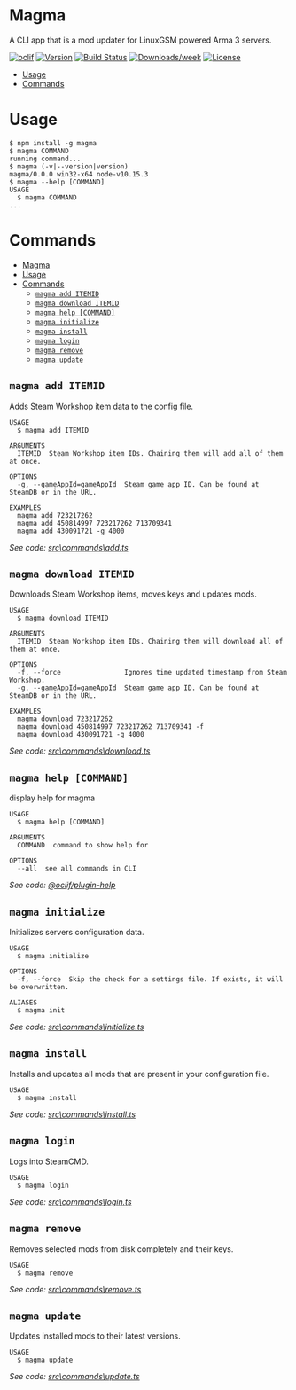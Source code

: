 Magma
=====

A CLI app that is a mod updater for LinuxGSM powered Arma 3 servers.

[![oclif](https://img.shields.io/badge/cli-oclif-brightgreen.svg)](https://oclif.io)
[![Version](https://img.shields.io/npm/v/Magma.svg)](https://npmjs.org/package/Magma)
[![Build Status](https://travis-ci.com/CreepPork/Magma.svg?token=TsdTZZVMQRx2yic71M4F&branch=master)](https://travis-ci.com/CreepPork/Magma)
[![Downloads/week](https://img.shields.io/npm/dw/Magma.svg)](https://npmjs.org/package/Magma)
[![License](https://img.shields.io/npm/l/Magma.svg)](https://github.com/CreepPork/Magma/blob/master/package.json)

<!-- toc -->
* [Usage](#usage)
* [Commands](#commands)
<!-- tocstop -->
# Usage
<!-- usage -->
```sh-session
$ npm install -g magma
$ magma COMMAND
running command...
$ magma (-v|--version|version)
magma/0.0.0 win32-x64 node-v10.15.3
$ magma --help [COMMAND]
USAGE
  $ magma COMMAND
...
```
<!-- usagestop -->
# Commands
<!-- commands -->
- [Magma](#magma)
- [Usage](#usage)
- [Commands](#commands)
  - [`magma add ITEMID`](#magma-add-itemid)
  - [`magma download ITEMID`](#magma-download-itemid)
  - [`magma help [COMMAND]`](#magma-help-command)
  - [`magma initialize`](#magma-initialize)
  - [`magma install`](#magma-install)
  - [`magma login`](#magma-login)
  - [`magma remove`](#magma-remove)
  - [`magma update`](#magma-update)

## `magma add ITEMID`

Adds Steam Workshop item data to the config file.

```
USAGE
  $ magma add ITEMID

ARGUMENTS
  ITEMID  Steam Workshop item IDs. Chaining them will add all of them at once.

OPTIONS
  -g, --gameAppId=gameAppId  Steam game app ID. Can be found at SteamDB or in the URL.

EXAMPLES
  magma add 723217262
  magma add 450814997 723217262 713709341
  magma add 430091721 -g 4000
```

_See code: [src\commands\add.ts](https://github.com/CreepPork/Magma/blob/v0.0.0/src\commands\add.ts)_

## `magma download ITEMID`

Downloads Steam Workshop items, moves keys and updates mods.

```
USAGE
  $ magma download ITEMID

ARGUMENTS
  ITEMID  Steam Workshop item IDs. Chaining them will download all of them at once.

OPTIONS
  -f, --force                Ignores time updated timestamp from Steam Workshop.
  -g, --gameAppId=gameAppId  Steam game app ID. Can be found at SteamDB or in the URL.

EXAMPLES
  magma download 723217262
  magma download 450814997 723217262 713709341 -f
  magma download 430091721 -g 4000
```

_See code: [src\commands\download.ts](https://github.com/CreepPork/Magma/blob/v0.0.0/src\commands\download.ts)_

## `magma help [COMMAND]`

display help for magma

```
USAGE
  $ magma help [COMMAND]

ARGUMENTS
  COMMAND  command to show help for

OPTIONS
  --all  see all commands in CLI
```

_See code: [@oclif/plugin-help](https://github.com/oclif/plugin-help/blob/v2.2.0/src\commands\help.ts)_

## `magma initialize`

Initializes servers configuration data.

```
USAGE
  $ magma initialize

OPTIONS
  -f, --force  Skip the check for a settings file. If exists, it will be overwritten.

ALIASES
  $ magma init
```

_See code: [src\commands\initialize.ts](https://github.com/CreepPork/Magma/blob/v0.0.0/src\commands\initialize.ts)_

## `magma install`

Installs and updates all mods that are present in your configuration file.

```
USAGE
  $ magma install
```

_See code: [src\commands\install.ts](https://github.com/CreepPork/Magma/blob/v0.0.0/src\commands\install.ts)_

## `magma login`

Logs into SteamCMD.

```
USAGE
  $ magma login
```

_See code: [src\commands\login.ts](https://github.com/CreepPork/Magma/blob/v0.0.0/src\commands\login.ts)_

## `magma remove`

Removes selected mods from disk completely and their keys.

```
USAGE
  $ magma remove
```

_See code: [src\commands\remove.ts](https://github.com/CreepPork/Magma/blob/v0.0.0/src\commands\remove.ts)_

## `magma update`

Updates installed mods to their latest versions.

```
USAGE
  $ magma update
```

_See code: [src\commands\update.ts](https://github.com/CreepPork/Magma/blob/v0.0.0/src\commands\update.ts)_
<!-- commandsstop -->
